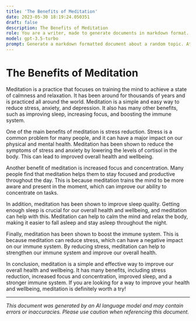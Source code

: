 ```yaml
---
title: 'The Benefits of Meditation'
date: 2023-05-30 18:19:24.050351
draft: false
description: The Benefits of Meditation
role: You are a writer, made to generate documents in markdown format. It is very important that all of the documents you generate are in valid markdown format.
model: gpt-3.5-turbo
prompt: Generate a markdown formatted document about a random topic. At the bottom, include a disclaimer explaining that the document was generated by you. The first line of the document should be the title. Make sure that the entire document is in proper markdown format, using a mix of various tags to make the document visually appealing.
---
```


# The Benefits of Meditation

Meditation is a practice that focuses on training the mind to achieve a state of calmness and relaxation. It has been around for thousands of years and is practiced all around the world. Meditation is a simple and easy way to reduce stress, anxiety, and depression. It also has many other benefits, such as improving sleep, increasing focus, and boosting the immune system.

One of the main benefits of meditation is stress reduction. Stress is a common problem for many people, and it can have a major impact on our physical and mental health. Meditation has been shown to reduce the symptoms of stress and anxiety by lowering the levels of cortisol in the body. This can lead to improved overall health and wellbeing.

Another benefit of meditation is increased focus and concentration. Many people find that meditation helps them to stay focused and productive throughout the day. This is because meditation trains the mind to be more aware and present in the moment, which can improve our ability to concentrate on tasks.

In addition, meditation has been shown to improve sleep quality. Getting enough sleep is crucial for our overall health and wellbeing, and meditation can help with this. Meditation can help to calm the mind and relax the body, making it easier to fall asleep and stay asleep throughout the night.

Finally, meditation has been shown to boost the immune system. This is because meditation can reduce stress, which can have a negative impact on our immune system. By reducing stress, meditation can help to strengthen our immune system and improve our overall health.

In conclusion, meditation is a simple and effective way to improve our overall health and wellbeing. It has many benefits, including stress reduction, increased focus and concentration, improved sleep, and a stronger immune system. If you are looking for a way to improve your health and wellbeing, meditation is definitely worth a try!

---

*This document was generated by an AI language model and may contain errors or inaccuracies. Please use caution when referencing this document.*
